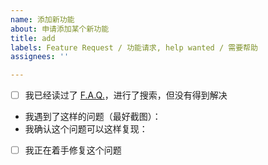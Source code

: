 ```yaml
---
name: 添加新功能
about: 申请添加某个新功能
title: add
labels: Feature Request / 功能请求, help wanted / 需要帮助
assignees: ''

---
```


<!-- 
首先，十分欢迎你来给 OI WIki 开 issue，在提交之前，请花时间阅读一下这个模板的内容，谢谢合作！
- issue 标题请写清 'add ' + 要添加的内容
- 如果涉及到添加新页面的，建议顺便注明英文名称
-->

- [ ] 我已经读过了 [F.A.Q.](https://oi-wiki.org/intro/faq/)，进行了搜索，但没有得到解决
- 我遇到了这样的问题（最好截图）：
- 我确认这个问题可以这样复现：
- [ ] 我正在着手修复这个问题

